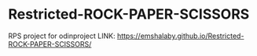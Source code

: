 # Restricted-ROCK-PAPER-SCISSORS
RPS project for odinproject
LINK: https://emshalaby.github.io/Restricted-ROCK-PAPER-SCISSORS/
